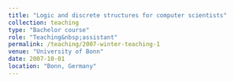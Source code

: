 ```yaml
---
title: "Logic and discrete structures for computer scientists"
collection: teaching
type: "Bachelor course"
role: "Teaching&nbsp;assistant"
permalink: /teaching/2007-winter-teaching-1
venue: "University of Bonn"
date: 2007-10-01
location: "Bonn, Germany"
---
```

